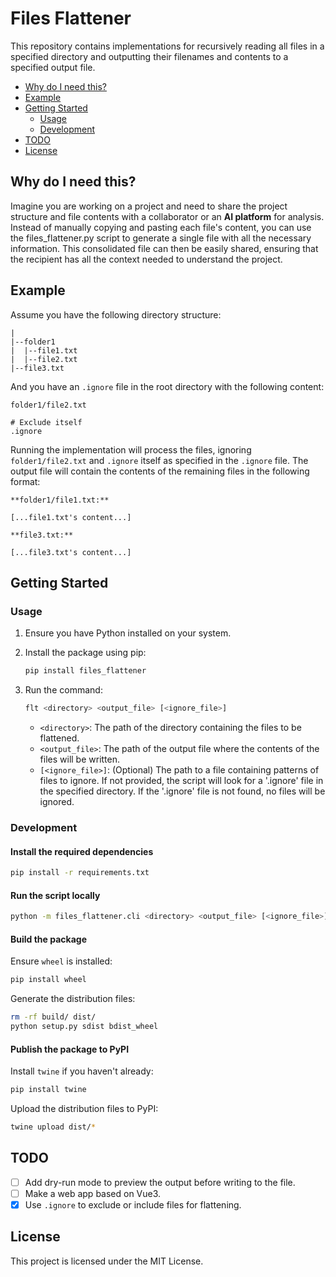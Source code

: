 # Files Flattener

This repository contains implementations for recursively reading all files in a specified directory and outputting their filenames and contents to a specified output file.

- [Why do I need this?](#why-do-i-need-this)
- [Example](#example)
- [Getting Started](#getting-started)
  - [Usage](#usage)
  - [Development](#development)
- [TODO](#todo)
- [License](#license)

## Why do I need this?

Imagine you are working on a project and need to share the project structure and file contents with a collaborator or an **AI platform** for analysis. Instead of manually copying and pasting each file's content, you can use the files_flattener.py script to generate a single file with all the necessary information. This consolidated file can then be easily shared, ensuring that the recipient has all the context needed to understand the project.

## Example

Assume you have the following directory structure:

```
|
|--folder1
|  |--file1.txt
|  |--file2.txt
|--file3.txt
```

And you have an `.ignore` file in the root directory with the following content:

```
folder1/file2.txt

# Exclude itself
.ignore
```

Running the implementation will process the files, ignoring `folder1/file2.txt` and `.ignore` itself as specified in the `.ignore` file. The output file will contain the contents of the remaining files in the following format:

```
**folder1/file1.txt:**

[...file1.txt's content...]

**file3.txt:**

[...file3.txt's content...]
```

## Getting Started

### Usage

1. Ensure you have Python installed on your system.
2. Install the package using pip:
   ```sh
   pip install files_flattener
   ```
3. Run the command:

   ```sh
   flt <directory> <output_file> [<ignore_file>]
   ```

   - `<directory>`: The path of the directory containing the files to be flattened.
   - `<output_file>`: The path of the output file where the contents of the files will be written.
   - `[<ignore_file>]`: (Optional) The path to a file containing patterns of files to ignore. If not provided, the script will look for a '.ignore' file in the specified directory. If the '.ignore' file is not found, no files will be ignored.

### Development

#### Install the required dependencies

```sh
pip install -r requirements.txt
```

#### Run the script locally

```sh
python -m files_flattener.cli <directory> <output_file> [<ignore_file>]
```

#### Build the package

Ensure `wheel` is installed:

```sh
pip install wheel
```

Generate the distribution files:

```sh
rm -rf build/ dist/
python setup.py sdist bdist_wheel
```

#### Publish the package to PyPI

Install `twine` if you haven't already:

```sh
pip install twine
```

Upload the distribution files to PyPI:

```sh
twine upload dist/*
```

## TODO

- [ ] Add dry-run mode to preview the output before writing to the file.
- [ ] Make a web app based on Vue3.
- [x] Use `.ignore` to exclude or include files for flattening.

## License

This project is licensed under the MIT License.
